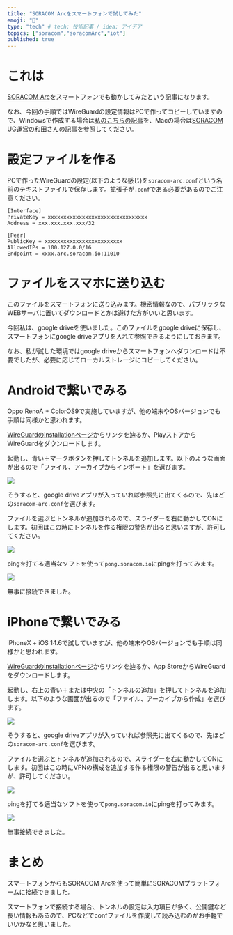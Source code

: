 ```yaml
---
title: "SORACOM Arcをスマートフォンで試してみた"
emoji: "📱"
type: "tech" # tech: 技術記事 / idea: アイデア
topics: ["soracom","soracomArc","iot"]
published: true
---
```


# これは

[SORACOM Arc](https://soracom.jp/services/arc/)をスマートフォンでも動かしてみたという記事になります。



なお、今回の手順ではWireGuardの設定情報はPCで作ってコピーしていますので、Windowsで作成する場合は[私のこちらの記事](https://zenn.dev/showm001/articles/2021-06-23-01)を、Macの場合は[SORACOM UG運営の和田さんの記事](https://qiita.com/keni_w/items/3c1bd01c846c430a8ae1)を参照してください。



# 設定ファイルを作る

PCで作ったWireGuardの設定(以下のような感じ)を`soracom-arc.conf`という名前のテキストファイルで保存します。拡張子が`.conf`である必要があるのでご注意ください。



```text
[Interface]
PrivateKey = xxxxxxxxxxxxxxxxxxxxxxxxxxxxxxxx
Address = xxx.xxx.xxx.xxx/32

[Peer]
PublicKey = xxxxxxxxxxxxxxxxxxxxxxxxx
AllowedIPs = 100.127.0.0/16
Endpoint = xxxx.arc.soracom.io:11010
```

# ファイルをスマホに送り込む

このファイルをスマートフォンに送り込みます。機密情報なので、パブリックなWEBサーバに置いてダウンロードとかは避けた方がいいと思います。

今回私は、google driveを使いました。このファイルをgoogle driveに保存し、スマートフォンにgoogle driveアプリを入れて参照できるようにしておきます。

なお、私が試した環境ではgoogle driveからスマートフォンへダウンロードは不要でしたが、必要に応じてローカルストレージにコピーしてください。

# Androidで繋いでみる

Oppo RenoA + ColorOS9で実施していますが、他の端末やOSバージョンでも手順は同様かと思われます。

[WireGuardのinstallationページ](https://www.wireguard.com/install/)からリンクを辿るか、PlayストアからWireGuardをダウンロードします。

起動し、青い＋マークボタンを押してトンネルを追加します。以下のような画面が出るので「ファイル、アーカイブからインポート」を選びます。

![](https://storage.googleapis.com/zenn-user-upload/ec6047d427354d5a0c361117.png)

そうすると、google driveアプリが入っていれば参照先に出てくるので、先ほどの`soracom-arc.conf`を選びます。

ファイルを選ぶとトンネルが追加されるので、スライダーを右に動かしてONにします。初回はこの時にトンネルを作る権限の警告が出ると思いますが、許可してください。

![](https://storage.googleapis.com/zenn-user-upload/c4fc5e237ceac7bcca60f209.png)

pingを打てる適当なソフトを使って`pong.soracom.io`にpingを打ってみます。

![](https://storage.googleapis.com/zenn-user-upload/2593b668cd588a56a15660c2.png)

無事に接続できました。

# iPhoneで繋いでみる

iPhoneX + iOS 14.6で試していますが、他の端末やOSバージョンでも手順は同様かと思われます。

[WireGuardのinstallationページ](https://www.wireguard.com/install/)からリンクを辿るか、App StoreからWireGuardをダウンロードします。

起動し、右上の青い＋または中央の「トンネルの追加」を押してトンネルを追加します。以下のような画面が出るので「ファイル、アーカイブから作成」を選びます。

![](https://storage.googleapis.com/zenn-user-upload/86d612e0b813c6d44582aece.png)

そうすると、google driveアプリが入っていれば参照先に出てくるので、先ほどの`soracom-arc.conf`を選びます。

ファイルを選ぶとトンネルが追加されるので、スライダーを右に動かしてONにします。初回はこの時にVPNの構成を追加する作る権限の警告が出ると思いますが、許可してください。

![](https://storage.googleapis.com/zenn-user-upload/c0101477366f5a3f34a811d8.png)

pingを打てる適当なソフトを使って`pong.soracom.io`にpingを打ってみます。

![](https://storage.googleapis.com/zenn-user-upload/45d7fbfe4b4429cdc1eb75c4.png)

無事接続できました。

# まとめ

スマートフォンからもSORACOM Arcを使って簡単にSORACOMプラットフォームに接続できました。

スマートフォンで接続する場合、トンネルの設定は入力項目が多く、公開鍵など長い情報もあるので、PCなどでconfファイルを作成して読み込むのがお手軽でいいかなと思いました。


